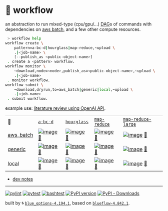 # 📜 workflow

an abstraction to run mixed-type (cpu/gpu/...) [DAG](https://networkx.org/documentation/stable/reference/classes/digraph.html)s of commands with dependencies on [aws batch](https://aws.amazon.com/batch/), and a few other compute resources.

```bash
 > workflow help
workflow create \
	pattern=a-bc-d|hourglass|map-reduce,~upload \
	.|<job-name> \
	[--publish_as <public-object-name>]
 . create a <pattern> workflow.
workflow monitor \
	~download,node=<node>,publish_as=<public-object-name>,~upload \
	.|<job-name>
 . monitor workflow.
workflow submit \
	~download,dryrun,to=aws_batch|generic|local,~upload \
	.|<job-name>
 . submit workflow.
```

example use: [literature review using OpenAI API](https://github.com/kamangir/openai-commands/tree/main/openai_commands/literature_review).

|   |   |   |   |   |
| --- | --- | --- | --- | --- |
| 📜 | [`a-bc-d`](./patterns/a-bc-d.dot) | [`hourglass`](./patterns/hourglass.dot) | [`map-reduce`](./patterns/map-reduce.dot) | [`map-reduce-large`](./patterns/map-reduce-large.dot) |
| [aws_batch](./runners/aws_batch.py) | [![image](https://kamangir-public.s3.ca-central-1.amazonaws.com/aws_batch-a-bc-d/workflow.gif?raw=true&random=23mdn44jut685y6j)](https://kamangir-public.s3.ca-central-1.amazonaws.com/aws_batch-a-bc-d/workflow.gif?raw=true&random=23mdn44jut685y6j) [🔗](https://kamangir-public.s3.ca-central-1.amazonaws.com/aws_batch-a-bc-d/workflow.gif?raw=true&random=23mdn44jut685y6j) | [![image](https://kamangir-public.s3.ca-central-1.amazonaws.com/aws_batch-hourglass/workflow.gif?raw=true&random=208i477yfzn1qknh)](https://kamangir-public.s3.ca-central-1.amazonaws.com/aws_batch-hourglass/workflow.gif?raw=true&random=208i477yfzn1qknh) [🔗](https://kamangir-public.s3.ca-central-1.amazonaws.com/aws_batch-hourglass/workflow.gif?raw=true&random=208i477yfzn1qknh) | [![image](https://kamangir-public.s3.ca-central-1.amazonaws.com/aws_batch-map-reduce/workflow.gif?raw=true&random=4exbc8spyjyr0ud6)](https://kamangir-public.s3.ca-central-1.amazonaws.com/aws_batch-map-reduce/workflow.gif?raw=true&random=4exbc8spyjyr0ud6) [🔗](https://kamangir-public.s3.ca-central-1.amazonaws.com/aws_batch-map-reduce/workflow.gif?raw=true&random=4exbc8spyjyr0ud6) | [![image](https://kamangir-public.s3.ca-central-1.amazonaws.com/aws_batch-map-reduce-large/workflow.gif?raw=true&random=q696eb7z8zf46ph1)](https://kamangir-public.s3.ca-central-1.amazonaws.com/aws_batch-map-reduce-large/workflow.gif?raw=true&random=q696eb7z8zf46ph1) [🔗](https://kamangir-public.s3.ca-central-1.amazonaws.com/aws_batch-map-reduce-large/workflow.gif?raw=true&random=q696eb7z8zf46ph1) |
| [generic](./runners/generic.py) | [![image](https://kamangir-public.s3.ca-central-1.amazonaws.com/generic-a-bc-d/workflow.gif?raw=true&random=h6p0ks3zd87vhxz6)](https://kamangir-public.s3.ca-central-1.amazonaws.com/generic-a-bc-d/workflow.gif?raw=true&random=h6p0ks3zd87vhxz6) [🔗](https://kamangir-public.s3.ca-central-1.amazonaws.com/generic-a-bc-d/workflow.gif?raw=true&random=h6p0ks3zd87vhxz6) | [![image](https://kamangir-public.s3.ca-central-1.amazonaws.com/generic-hourglass/workflow.gif?raw=true&random=ts5gkn59q72ibp9y)](https://kamangir-public.s3.ca-central-1.amazonaws.com/generic-hourglass/workflow.gif?raw=true&random=ts5gkn59q72ibp9y) [🔗](https://kamangir-public.s3.ca-central-1.amazonaws.com/generic-hourglass/workflow.gif?raw=true&random=ts5gkn59q72ibp9y) | [![image](https://kamangir-public.s3.ca-central-1.amazonaws.com/generic-map-reduce/workflow.gif?raw=true&random=5nw1v6tkzb1sbt7q)](https://kamangir-public.s3.ca-central-1.amazonaws.com/generic-map-reduce/workflow.gif?raw=true&random=5nw1v6tkzb1sbt7q) [🔗](https://kamangir-public.s3.ca-central-1.amazonaws.com/generic-map-reduce/workflow.gif?raw=true&random=5nw1v6tkzb1sbt7q) | [![image](https://kamangir-public.s3.ca-central-1.amazonaws.com/generic-map-reduce-large/workflow.gif?raw=true&random=1sq9fi1ypjkh8esd)](https://kamangir-public.s3.ca-central-1.amazonaws.com/generic-map-reduce-large/workflow.gif?raw=true&random=1sq9fi1ypjkh8esd) [🔗](https://kamangir-public.s3.ca-central-1.amazonaws.com/generic-map-reduce-large/workflow.gif?raw=true&random=1sq9fi1ypjkh8esd) |
| [local](./runners/local.py) | [![image](https://kamangir-public.s3.ca-central-1.amazonaws.com/local-a-bc-d/workflow.gif?raw=true&random=ylefu5auyf6xs0py)](https://kamangir-public.s3.ca-central-1.amazonaws.com/local-a-bc-d/workflow.gif?raw=true&random=ylefu5auyf6xs0py) [🔗](https://kamangir-public.s3.ca-central-1.amazonaws.com/local-a-bc-d/workflow.gif?raw=true&random=ylefu5auyf6xs0py) | [![image](https://kamangir-public.s3.ca-central-1.amazonaws.com/local-hourglass/workflow.gif?raw=true&random=kq49og56ajpgpyws)](https://kamangir-public.s3.ca-central-1.amazonaws.com/local-hourglass/workflow.gif?raw=true&random=kq49og56ajpgpyws) [🔗](https://kamangir-public.s3.ca-central-1.amazonaws.com/local-hourglass/workflow.gif?raw=true&random=kq49og56ajpgpyws) | [![image](https://kamangir-public.s3.ca-central-1.amazonaws.com/local-map-reduce/workflow.gif?raw=true&random=1d04scaolzzcdip0)](https://kamangir-public.s3.ca-central-1.amazonaws.com/local-map-reduce/workflow.gif?raw=true&random=1d04scaolzzcdip0) [🔗](https://kamangir-public.s3.ca-central-1.amazonaws.com/local-map-reduce/workflow.gif?raw=true&random=1d04scaolzzcdip0) | [![image](https://kamangir-public.s3.ca-central-1.amazonaws.com/local-map-reduce-large/workflow.gif?raw=true&random=i42k6xah4zxs8qhn)](https://kamangir-public.s3.ca-central-1.amazonaws.com/local-map-reduce-large/workflow.gif?raw=true&random=i42k6xah4zxs8qhn) [🔗](https://kamangir-public.s3.ca-central-1.amazonaws.com/local-map-reduce-large/workflow.gif?raw=true&random=i42k6xah4zxs8qhn) |

- [dev notes](https://arash-kamangir.medium.com/%EF%B8%8F-openai-experiments-54-e49117dc69ef)

---


[![pylint](https://github.com/kamangir/notebooks-and-scripts/actions/workflows/pylint.yml/badge.svg)](https://github.com/kamangir/notebooks-and-scripts/actions/workflows/pylint.yml) [![pytest](https://github.com/kamangir/notebooks-and-scripts/actions/workflows/pytest.yml/badge.svg)](https://github.com/kamangir/notebooks-and-scripts/actions/workflows/pytest.yml) [![bashtest](https://github.com/kamangir/notebooks-and-scripts/actions/workflows/bashtest.yml/badge.svg)](https://github.com/kamangir/notebooks-and-scripts/actions/workflows/bashtest.yml) [![PyPI version](https://img.shields.io/pypi/v/notebooks-and-scripts.svg)](https://pypi.org/project/notebooks-and-scripts/) [![PyPI - Downloads](https://img.shields.io/pypi/dd/notebooks-and-scripts)](https://pypistats.org/packages/notebooks-and-scripts)

built by 🌀 [`blue_options-4.194.1`](https://github.com/kamangir/awesome-bash-cli), based on [`blueflow-4.842.1`](https://github.com/kamangir/notebooks-and-scripts).
